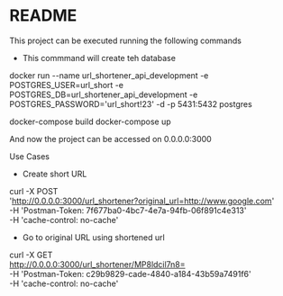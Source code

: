 # README

This project can be executed running the following commands

* This commmand will create teh database

docker run --name url_shortener_api_development -e POSTGRES_USER=url_short -e POSTGRES_DB=url_shortener_api_development -e POSTGRES_PASSWORD='url_short!23' -d -p 5431:5432 postgres

docker-compose build
docker-compose up

And now the project can be accessed on 0.0.0.0:3000

Use Cases

* Create short URL

curl -X POST \
  'http://0.0.0.0:3000/url_shortener?original_url=http://www.google.com' \
  -H 'Postman-Token: 7f677ba0-4bc7-4e7a-94fb-06f891c4e313' \
  -H 'cache-control: no-cache'
  
  
* Go to original URL using shortened url

curl -X GET \
  http://0.0.0.0:3000/url_shortener/MP8ldcil7n8= \
  -H 'Postman-Token: c29b9829-cade-4840-a184-43b59a7491f6' \
  -H 'cache-control: no-cache'
  
  